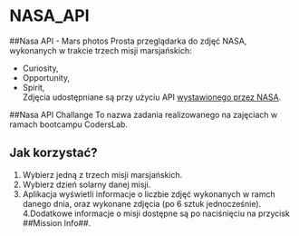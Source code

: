 # NASA_API
##Nasa API - Mars photos
Prosta przeglądarka do zdjęć NASA, wykonanych w trakcie trzech misji marsjańskich:
- Curiosity,
- Opportunity, 
- Spirit,  
Zdjęcia udostępniane są przy użyciu API [wystawionego przez NASA](https://api.nasa.gov/index.html).  

##Nasa API Challange
To nazwa zadania realizowanego na zajęciach w ramach bootcampu CodersLab.

## Jak korzystać?
1. Wybierz jedną z trzech misji marsjańskich.
2. Wybierz dzień solarny danej misji.
3. Aplikacja wyświetli informacje o liczbie zdjęć wykonanych w ramch danego dnia, oraz wykonane zdjęcia (po 6 sztuk jednocześnie).
4.Dodatkowe informacje o misji dostępne są po naciśnięciu na przycisk ##Mission Info##.

